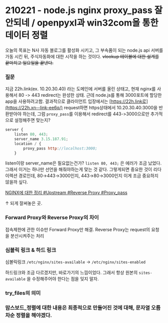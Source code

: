 # 210221 - node.js nginx proxy_pass 잘 안되네 / openpyxl과 win32com을 통한 데이터 정렬

오늘의 목표는 N사 자동 블로그를 활성화 시키고, 그 부속품이 되는 node.js api 서버를 가동 시킨 뒤, 주식자동화에 대한 시작을 하는 것이다. ~~vlookup 테이블에 대한 설계를 끝마치고 일요일을 끝낸다.~~ 

### 질문

지금 22h.link(ex. 10.20.30.40) 라는 도메인에 서버를 올린 상태고, 현재 nginx를 사용해서 80 -> 443 redirect는 완성한 상태. 근데 node.js를 통해 3000포트에 할당한 app을 사용하려고함. 결과적으로 클라이언트 입장에서는 [https://22h.link로](https://22h.xn--link-ee6q/) request하면 https상태에서 10.20.30.40:3000을 반환받아야 하는데, 그럼 `proxy_pass`를 이용해서 redirect를 443->3000으로만 추가적으로 설정해주면 맞는지?

```jsx
server {
	listen 80, 443;
	server_name 3.15.187.91;
	location / {
		proxy_pass http://localhost:3000;
	}

```

listen이랑 server_name은 필요없는건가? `listen 80, 443;` 은 에러가 조금 났었다. 그래서 이거는 하나만 선언을 해줘야하는게 맞는 것 같다. 그렇게되면 중요한 것이 리다이렉션 경로인데, 80→443→3000인지, 443→80→3000인지 이게 조금 중요하지 않을까 싶다. 

[](https://partnerjun.tistory.com/73)

[NGINX에 대한 정리 #Upstream #Reverse Proxy #Proxy_pass](https://developer88.tistory.com/299)

↑ 되게 잘써놓은 곳.

### Forward Proxy와 Reverse Proxy의 차이

접속제한에 관한 이슈만 Forward Proxy만 해결. Reverse Proxy는 request의 요청을 분산시켜주는 처리

### 심볼릭 링크 & 하드 링크

심볼릭링크 `/etc/nginx/sites-available` → `/etc/nginx/sites-enabled` 

하드링크와 조금 다르겠지만, 바로가기의 느낌이었다. 그래서 항상 원본의 `sites-available` 을 수정해주어야 한다는 점을 잊지 말자. 

### try_files의 의미

### 맘스보드_정렬에 대한 내용은 최종적으로 만들어진 것에 대해, 문자열 오름차순 정렬을 해야겠다.

[](https://alwaysemmyhope.com/ko/python/688844-sorting-with-openpyxl-python-excel-openpyxl.html)